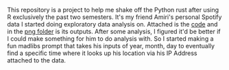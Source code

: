 This repository is a project to help me shake off the Python rust after using R exclusively the past two semesters. It's my friend Amiri's personal Spotify data I started doing exploratory data analysis on.
Attached is the [code](https://github.com/lukebeebe/Spotify-Data/blob/main/Amiri%20Analysis.py) and in the [png folder](https://github.com/lukebeebe/Spotify-Data/tree/main/png) is its outputs.
After some analysis, I figured it'd be better if I could make something for him to do analysis with. So I started making a fun madlibs prompt that takes his inputs of year, month, day to eventually find a specific time where it looks up his location via his IP Address attached to the data.
